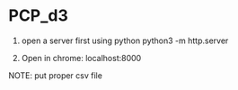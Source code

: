 # PCP_d3
1. open a server first using python
python3 -m http.server

2. Open in chrome: localhost:8000

NOTE: put proper csv file